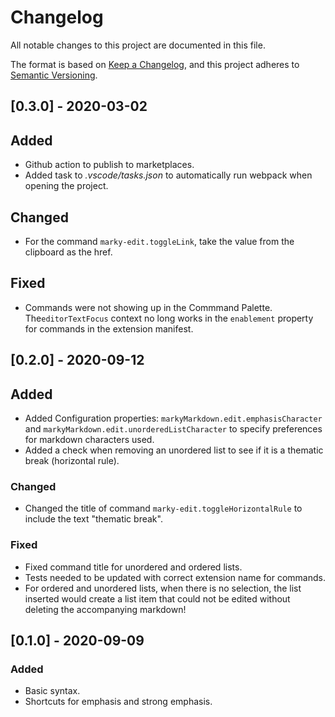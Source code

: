 # Changelog

All notable changes to this project are documented in this file.

The format is based on [Keep a Changelog](https://keepachangelog.com/en/1.0.0/), and this project adheres to [Semantic Versioning](https://semver.org/spec/v2.0.0.html).

## [0.3.0] - 2020-03-02

## Added

- Github action to publish to marketplaces.
- Added task to *.vscode/tasks.json* to automatically run webpack when opening the project.

## Changed

- For the command `marky-edit.toggleLink`, take the value from the clipboard as the href.

## Fixed

- Commands were not showing up in the Commmand Palette. The`editorTextFocus` context no long works in the `enablement` property for commands in the extension manifest. 

## [0.2.0] - 2020-09-12

## Added

- Added Configuration properties:  `markyMarkdown.edit.emphasisCharacter` and `markyMarkdown.edit.unorderedListCharacter` to specify preferences for markdown characters used.
- Added a check when removing an unordered list to see if it is a thematic break (horizontal rule).

### Changed

- Changed the title of command `marky-edit.toggleHorizontalRule` to include the text "thematic break".

### Fixed

- Fixed command title for unordered and ordered lists.
- Tests needed to be updated with correct extension name for commands.
- For ordered and unordered lists, when there is no selection, the list inserted would create a list item that could not be edited without deleting the accompanying markdown!

## [0.1.0] - 2020-09-09

### Added

- Basic syntax.
- Shortcuts for emphasis and strong emphasis.
